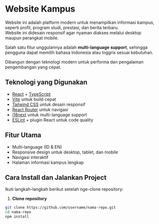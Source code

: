 # Website Kampus

Website ini adalah platform modern untuk menampilkan informasi kampus, seperti profil, program studi, prestasi, dan berita terbaru.  
Website ini didesain responsif agar nyaman diakses melalui desktop maupun perangkat mobile.

Salah satu fitur unggulannya adalah **multi-language support**, sehingga pengguna dapat memilih bahasa Indonesia atau Inggris sesuai kebutuhan.

Dibangun dengan teknologi modern untuk performa dan pengalaman pengembangan yang cepat.

## Teknologi yang Digunakan

- [React](https://reactjs.org/) + [TypeScript](https://www.typescriptlang.org/)
- [Vite](https://vitejs.dev/) untuk build cepat
- [Tailwind CSS](https://tailwindcss.com/) untuk desain responsif
- [React Router](https://reactrouter.com/) untuk navigasi
- [i18next](https://www.i18next.com/) untuk multi-language support
- [ESLint](https://eslint.org/) + plugin React untuk code quality

## Fitur Utama

- Multi-language (ID & EN)
- Responsive design untuk desktop, tablet, dan mobile
- Navigasi interaktif
- Halaman informasi kampus lengkap

## Cara Install dan Jalankan Project

Ikuti langkah-langkah berikut setelah nge-clone repository:

1. **Clone repository**

```bash
git clone https://github.com/username/nama-repo.git
cd nama-repo
npm install
